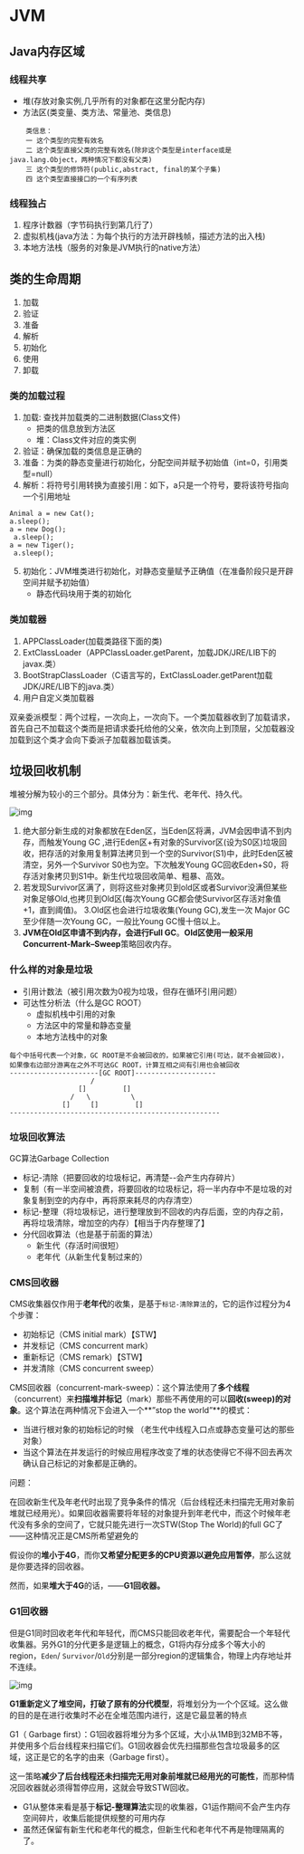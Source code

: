 # JVM
## Java内存区域
### 线程共享
- 堆(存放对象实例,几乎所有的对象都在这里分配内存) 
- 方法区(类变量、类方法、常量池、类信息)
```
    类信息：
    一 这个类型的完整有效名 
    二 这个类型直接父类的完整有效名(除非这个类型是interface或是java.lang.Object，两种情况下都没有父类) 
    三 这个类型的修饰符(public,abstract, final的某个子集) 
    四 这个类型直接接口的一个有序列表 
```
### 线程独占
1. 程序计数器（字节码执行到第几行了）
2. 虚拟机栈(java方法：为每个执行的方法开辟栈帧，描述方法的出入栈)
3. 本地方法栈（服务的对象是JVM执行的native方法）

## 类的生命周期

1. 加载
2. 验证
3. 准备
4. 解析
5. 初始化
6. 使用
7. 卸载

### 类的加载过程
1. 加载: 查找并加载类的二进制数据(Class文件)
    - 把类的信息放到方法区
    - 堆：Class文件对应的类实例
2. 验证：确保加载的类信息是正确的 
3. 准备：为类的静态变量进行初始化，分配空间并赋予初始值（int=0，引用类型=null）
4. 解析：将符号引用转换为直接引用：如下，a只是一个符号，要将该符号指向一个引用地址
```
Animal a = new Cat();
a.sleep();
a = new Dog();
 a.sleep();
a = new Tiger();
 a.sleep();
```
5. 初始化：JVM堆类进行初始化，对静态变量赋予正确值（在准备阶段只是开辟空间并赋予初始值）
    - 静态代码块用于类的初始化
### 类加载器
1. APPClassLoader(加载类路径下面的类)
2. ExtClassLoader（APPClassLoader.getParent，加载JDK/JRE/LIB下的javax.类）
3. BootStrapClassLoader（C语言写的，ExtClassLoader.getParent加载JDK/JRE/LIB下的java.类）
4. 用户自定义类加载器

双亲委派模型：两个过程，一次向上，一次向下。一个类加载器收到了加载请求，首先自己不加载这个类而是把请求委托给他的父亲，依次向上到顶层，父加载器没加载到这个类才会向下委派子加载器加载该类。

## 垃圾回收机制

堆被分解为较小的三个部分。具体分为：新生代、老年代、持久代。

![img](https://upload-images.jianshu.io/upload_images/302647-bc51a1dc8f905636..png)

1. 绝大部分新生成的对象都放在Eden区，当Eden区将满，JVM会因申请不到内存，而触发Young GC ,进行Eden区+有对象的Survivor区(设为S0区)垃圾回收，把存活的对象用复制算法拷贝到一个空的Survivor(S1)中，此时Eden区被清空，另外一个Survivor S0也为空。下次触发Young GC回收Eden+S0，将存活对象拷贝到S1中。新生代垃圾回收简单、粗暴、高效。
2. 若发现Survivor区满了，则将这些对象拷贝到old区或者Survivor没满但某些对象足够Old,也拷贝到Old区(每次Young GC都会使Survivor区存活对象值+1，直到阈值)。 3.Old区也会进行垃圾收集(Young GC),发生一次 Major GC 至少伴随一次Young GC，一般比Young GC慢十倍以上。
3. **JVM在Old区申请不到内存，会进行Full GC**。**Old区使用一般采用Concurrent-Mark–Sweep**策略回收内存。

### 什么样的对象是垃圾
- 引用计数法（被引用次数为0视为垃圾，但存在循环引用问题）
- 可达性分析法（什么是GC ROOT）
    - 虚拟机栈中引用的对象
    - 方法区中的常量和静态变量
    - 本地方法栈中的对象
```
每个中括号代表一个对象，GC ROOT是不会被回收的，如果被它引用(可达，就不会被回收)，如果像右边部分游离在之外不可达GC ROOT，计算互相之间有引用也会被回收  
----------------------[GC ROOT]--------------------
                    /
                 []         []
               /   \          \
             []     []         []
----------------------------------------------------             
```

### 垃圾回收算法

GC算法Garbage Collection

- 标记-清除（把要回收的垃圾标记，再清楚--会产生内存碎片）
- 复制（有一半空间被浪费，将要回收的垃圾标记，将一半内存中不是垃圾的对象复制到空的内存中，再将原来耗尽的内存清空）
- 标记-整理（将垃圾标记，进行整理放到不回收的内存后面，空的内存之前，再将垃圾清除，增加空的内存）【相当于内存整理了】
- 分代回收算法（也是基于前面的算法）
    - 新生代（存活时间很短）
    - 老年代（从新生代复制过来的） 

### CMS回收器

CMS收集器仅作用于**老年代**的收集，是基于`标记-清除算法`的，它的运作过程分为4个步骤：

- 初始标记（CMS initial mark）【STW】
- 并发标记（CMS concurrent mark）
- 重新标记（CMS remark）【STW】
- 并发清除（CMS concurrent sweep）

CMS回收器（concurrent-mark-sweep）：这个算法使用了**多个线程**（concurrent）来**扫描堆并标记**（mark）那些不再使用的可以**回收(sweep)的对象**。这个算法在两种情况下会进入一个**”stop the world”**的模式：

- 当进行根对象的初始标记的时候 （老生代中线程入口点或静态变量可达的那些对象）
- 当这个算法在并发运行的时候应用程序改变了堆的状态使得它不得不回去再次确认自己标记的对象都是正确的。

问题：

在回收新生代及年老代时出现了竞争条件的情况（后台线程还未扫描完无用对象前堆就已经用光）。如果回收器需要将年轻的对象提升到年老代中，而这个时候年老代没有多余的空间了，它就只能先进行一次STW(Stop The World)的full GC了——这种情况正是CMS所希望避免的

假设你的**堆小于4G**，而你**又希望分配更多的CPU资源以避免应用暂停**，那么这就是你要选择的回收器。

然而，如果**堆大于4G**的话，——**G1回收器。**

### G1回收器

但是G1同时回收老年代和年轻代，而CMS只能回收老年代，需要配合一个年轻代收集器。另外G1的分代更多是逻辑上的概念，G1将内存分成多个等大小的region，`Eden`/ `Survivor`/`Old`分别是一部分region的逻辑集合，物理上内存地址并不连续。

![img](https://upload-images.jianshu.io/upload_images/1722445-20e287ca91b9096f.png?imageMogr2/auto-orient/strip|imageView2/2/w/739)

**G1重新定义了堆空间，打破了原有的分代模型**，将堆划分为一个个区域。这么做的目的是在进行收集时不必在全堆范围内进行，这是它最显著的特点

G1（ Garbage first）：G1回收器将堆分为多个区域，大小从1MB到32MB不等，并使用多个后台线程来扫描它们。G1回收器会优先扫描那些包含垃圾最多的区域，这正是它的名字的由来（Garbage first）。

这一策略**减少了后台线程还未扫描完无用对象前堆就已经用光的可能性**，而那种情况回收器就必须得暂停应用，这就会导致STW回收。

- G1从整体来看是基于**标记-整理算法**实现的收集器，G1运作期间不会产生内存空间碎片，收集后能提供规整的可用内存
- 虽然还保留有新生代和老年代的概念，但新生代和老年代不再是物理隔离的了。